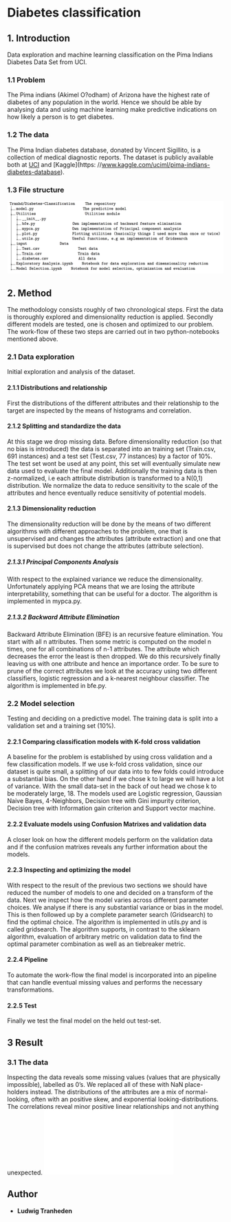 # Diabetes classification

## 1. Introduction
Data exploration and machine learning classification on the Pima Indians Diabetes Data Set from UCI.

### 1.1 Problem
The Pima indians (Akimel O?odham) of Arizona have the highest rate of diabetes of any population in the world. Hence we should be able by analysing data and using machine learning make predictive indications on how likely a person is to get diabetes.

### 1.2 The data
The Pima Indian diabetes database, donated by Vincent Sigillito, is a collection of medical diagnostic reports. The dataset is publicly available both at [UCI](https://archive.ics.uci.edu/ml/datasets/pima+indians+diabetes) and [Kaggle](https: //www.kaggle.com/uciml/pima-indians-diabetes-database).

### 1.3 File structure
![alt text](/images/struct.png)

## 2. Method
The methodology consists roughly of two chronological steps. First the data is thoroughly explored and dimensionality reduction is applied. Secondly different models are tested, one is chosen and optimized to our problem. The work-flow of these two steps are carried out in two python-notebooks mentioned above. 

### 2.1 Data exploration
Initial exploration and analysis of the dataset.

#### 2.1.1 Distributions and relationship
First the distributions of the different attributes and their relationship to the target are inspected by the means of histograms and correlation.

#### 2.1.2 Splitting and standardize the data
At this stage we drop missing data. Before dimensionality reduction (so that no bias is introduced) the data is separated into an training set (Train.csv, 691 instances) and a test set (Test.csv, 77 instances) by a factor of 10%. The test set wont be used at any point, this set will eventually simulate new data used to evaluate the final model. Additionally the training data is then z-normalized, i.e each attribute distribution is transformed to a N(0,1) distribution. We normalize the data to reduce sensitivity to the scale of the attributes and hence eventually reduce sensitivity of potential models.

#### 2.1.3 Dimensionality reduction
The dimensionality reduction will be done by the means of two different algorithms with different approaches to the problem, one that is unsupervised and changes the attributes (attribute extraction) and one that is supervised but does not change the attributes (attribute selection).

##### 2.1.3.1 Principal Components Analysis
With respect to the explained variance we reduce the dimensionality. Unfortunately applying PCA means that we are losing the attribute interpretability, something that can be useful for a doctor. The algorithm is implemented in mypca.py.

##### 2.1.3.2 Backward Attribute Elimination
Backward Attribute Elimination (BFE) is an recursive feature elimination. You start with all n attributes. Then some metric is computed on the model n times, one for all combinations of n-1 attributes. The attribute which decreases the error the least is then dropped. We do this recursively finally leaving us with one attribute and hence an importance order. To be sure to prune of the correct attributes we look at the accuracy using two different classifiers, logistic regression and a k-nearest neighbour classifier. The algorithm is implemented in bfe.py.

### 2.2 Model selection
Testing and deciding on a predictive model. The training data is split into a validation set and a training set (10%).

#### 2.2.1 Comparing classification models with K-fold cross validation
A baseline for the problem is established by using cross validation and a few classification models. If we use k-fold cross validation, since our dataset is quite small, a splitting of our data into to few folds could introduce a substantial bias. On the other hand if we chose k to large we will have a lot of variance. With the small data-set in the back of out head we chose k to be moderately large, 18. The models used are Logistic regression, Gaussian Naive Bayes, 4-Neighbors, Decision tree with Gini impurity criterion, Decision tree with Information gain criterion and Support vector machine.

#### 2.2.2 Evaluate models using Confusion Matrixes and validation data
A closer look on how the different models perform on the validation data and if the confusion matrixes reveals any further information about the models.

#### 2.2.3 Inspecting and optimizing the model
With respect to the result of the previous two sections we should have reduced the number of models to one and decided on a transform of the data. Next we inspect how the model varies across different parameter choices. We analyse if there is any substantial variance or bias in the model. This is then followed up by a complete parameter search (Gridsearch) to find the optimal choice. The algorithm is implemented in utils.py and is called gridsearch. The algorithm supports, in contrast to the sklearn algorithm, evaluation of arbitrary metric on validation data to find the optimal parameter combination as well as an tiebreaker metric.

#### 2.2.4 Pipeline
To automate the work-flow the final model is incorporated into an pipeline that can handle eventual missing values and performs the necessary transformations.

#### 2.2.5 Test
Finally we test the final model on the held out test-set.

## 3 Result

### 3.1 The data
Inspecting the data reveals some missing values (values that are physically impossible), labelled as 0’s. We replaced all of these with NaN place-holders instead. The distributions of the attributes are a mix of normal-looking, often with an positive skew, and exponential looking-distributions. The correlations reveal minor positive linear relationships and not anything unexpected.
![alt text](/images/Corr_matrix-eps-converted-to.pdf)






## Author

* **Ludwig Tranheden**
